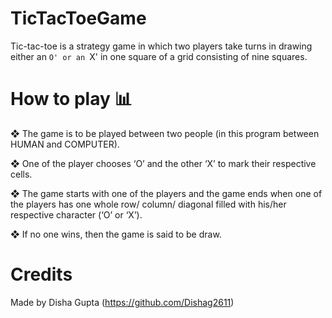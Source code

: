 # TicTacToeGame

Tic-tac-toe is a strategy game in which two players take turns in drawing either an `O' or an `X' in one square of a grid consisting of nine squares.

# How to play :bar_chart:

❖ The game is to be played between two people (in this program between HUMAN and COMPUTER).

❖ One of the player chooses ‘O’ and the other ‘X’ to mark their respective cells.

❖ The game starts with one of the players and the game ends when one of the players has one whole row/ column/ diagonal filled with his/her  respective character (‘O’ or ‘X’).

❖ If no one wins, then the game is said to be draw.

# Credits

Made by Disha Gupta (https://github.com/Dishag2611)
